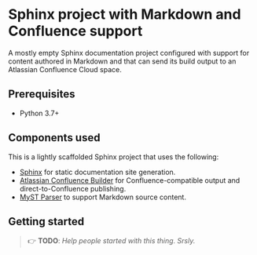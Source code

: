 # Sphinx project with Markdown and Confluence support

A mostly empty Sphinx documentation project configured with support for content authored in Markdown and that can send its build output to an Atlassian Confluence Cloud space.

## Prerequisites

- Python 3.7+

## Components used

This is a lightly scaffolded Sphinx project that uses the following:

- [Sphinx](https://github.com/sphinx-doc/sphinx) for static documentation site generation.
- [Atlassian Confluence Builder](https://github.com/sphinx-contrib/confluencebuilder) for Confluence-compatible output and direct-to-Confluence publishing.
- [MyST Parser](https://github.com/executablebooks/MyST-Parser) to support Markdown source content.

## Getting started

> :point_right: **TODO**: _Help people started with this thing. Srsly._
